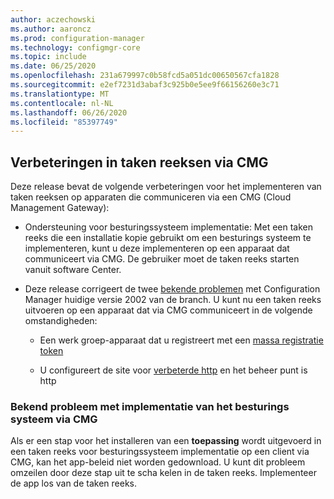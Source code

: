 ```yaml
---
author: aczechowski
ms.author: aaroncz
ms.prod: configuration-manager
ms.technology: configmgr-core
ms.topic: include
ms.date: 06/25/2020
ms.openlocfilehash: 231a679997c0b58fcd5a051dc00650567cfa1828
ms.sourcegitcommit: e2ef7231d3abaf3c925b0e5ee9f66156260e3c71
ms.translationtype: MT
ms.contentlocale: nl-NL
ms.lasthandoff: 06/26/2020
ms.locfileid: "85397749"
---
```

## <a name="improvements-to-task-sequences-via-cmg"></a><a name="bkmk_osdcmg"></a>Verbeteringen in taken reeksen via CMG

Deze release bevat de volgende verbeteringen voor het implementeren van taken reeksen op apparaten die communiceren via een CMG (Cloud Management Gateway):

- Ondersteuning voor besturingssysteem implementatie<!-- 6997525 -->: Met een taken reeks die een installatie kopie gebruikt om een besturings systeem te implementeren, kunt u deze implementeren op een apparaat dat communiceert via CMG. De gebruiker moet de taken reeks starten vanuit software Center.

- Deze release corrigeert de twee [bekende problemen](../../../../servers/deploy/install/release-notes.md#task-sequences-cant-run-over-cmg) met Configuration Manager huidige versie 2002 van de branch.<!-- 6983320 --> U kunt nu een taken reeks uitvoeren op een apparaat dat via CMG communiceert in de volgende omstandigheden:

  - Een werk groep-apparaat dat u registreert met een [massa registratie token](../../../../clients/deploy/deploy-clients-cmg-token.md)

  - U configureert de site voor [verbeterde http](../../../../plan-design/hierarchy/enhanced-http.md) en het beheer punt is http

### <a name="known-issue-with-os-deployment-via-cmg"></a>Bekend probleem met implementatie van het besturings systeem via CMG

Als er een stap voor het installeren van een **toepassing** wordt uitgevoerd in een taken reeks voor besturingssysteem implementatie op een client via CMG, kan het app-beleid niet worden gedownload.<!-- 7528983 --> U kunt dit probleem omzeilen door deze stap uit te scha kelen in de taken reeks. Implementeer de app los van de taken reeks.

